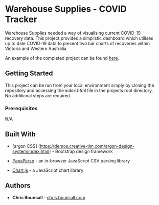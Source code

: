 # Warehouse Supplies - COVID Tracker

Warehouse Supplies needed a way of visualising current COVID-19 recovery data. This project provides a simplistic dashboard which utilises up to date COVID-19 data to present two bar charts of recoveries within Victoria and Western Australia. 

An example of the completed project can be found [here](https://annexa-test.bounsall.com/).

## Getting Started

This project can be run from your local environment simply by cloning the repository and accessing the *index.html* file in the projects root directory. No additional steps are required.


### Prerequisites

N/A


## Built With

* [argon CSS] (https://demos.creative-tim.com/argon-design-system/index.html) - Bootstrap design framework

* [PapaParse](https://www.papaparse.com/) - an in-browser JavaScript CSV parsing library 

* [Chart.js](https://www.chartjs.org/) - a JavaScript chart library


## Authors

* **Chris Bounsall** - [chris.bounsall.com](https://chris.bounsall.com)

